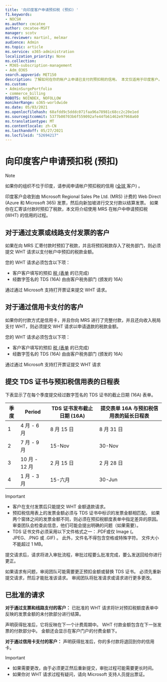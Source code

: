 ```yaml
---
title: '向印度客户申请预扣税 (预扣) '
f1.keywords:
- NOCSH
ms.author: cmcatee
author: cmcatee-MSFT
manager: scotv
ms.reviewer: martinl, melmar
audience: Admin
ms.topic: article
ms.service: o365-administration
localization_priority: None
ms.collection:
- M365-subscription-management
- Adm_O365
search.appverid: MET150
description: 了解如何在你的帐户上申请已支付的预扣税的信用。 本文仅适用于印度客户。
ms.custom:
- AdminSurgePortfolio
- commerce_billing
ROBOTS: NOINDEX, NOFOLLOW
monikerRange: o365-worldwide
ms.date: 05/03/2021
ms.openlocfilehash: 68afdd9c5dddc071faa96a78981c68cc2c20e1ed
ms.sourcegitcommit: 5377b00703b6f559092afe44fb61462e97968a60
ms.translationtype: MT
ms.contentlocale: zh-CN
ms.lasthandoff: 05/27/2021
ms.locfileid: "52694217"
---
```

# <a name="request-a-credit-for-withholding-tax-on-your-account-india-customers"></a>向印度客户申请预扣税 (预扣) 

> [!NOTE]
>
> 如果你的组织不位于印度，请参阅申请帐户预扣税的信用 ([全球 ](withholding-tax-credit-global.md)客户) 。

印度客户会收到由 Microsoft Regional Sales Pte Ltd. (MRS) 计费的 Web Direct (Azure 和 Microsoft 365) 发票，然后向新加坡进行交叉付款以结算发票。 如果你在汇寄该付款时预扣了税款，本文将介绍使用 MRS 在帐户中申请预扣税 (WHT) 的信用的过程。

## <a name="for-invoice-pay-customers-who-pay-by-check-or-wire"></a>对于通过支票或线路支付发票的客户

如果在向 MRS 汇寄付款时预扣了税款，并且将预扣税款存入了税务部门，则必须提交 WHT 请求以支付帐户中预扣的税款金额。

您的 WHT 请求必须包含以下项：

- 客户客户填写的预扣 [税 (表单](https://download.microsoft.com/download/a/2/a/a2a35969-2d54-4faa-ba41-6a50525eba70/WHT%20Credit%20Form%20-%20India.docx) 的已完成) 
- 经数字签名的 TDS (16A) 由由客户税务部门 (颁发的 16A) 

通过通过 Microsoft 支持打开票证来提交 WHT 请求。

## <a name="for-customers-who-pay-by-credit-card"></a>对于通过信用卡支付的客户

如果你的付款方式是信用卡，并且你向 MRS 进行了完整付款，并且还向收入税局支付 WHT，则必须提交 WHT 请求以申请退款的税款金额。

您的 WHT 请求必须包含以下项：

- 客户客户填写的预扣 [税 (表单](https://download.microsoft.com/download/a/2/a/a2a35969-2d54-4faa-ba41-6a50525eba70/WHT%20Credit%20Form%20-%20India.docx) 的已完成) 
- 经数字签名的 TDS (16A) 由由客户税务部门 (颁发的 16A) 

通过通过 Microsoft 支持打开票证提交 WHT 请求

## <a name="timelines-to-submit-the-tds-certificate-together-with-the-withholding-tax-credit-form"></a>提交 TDS 证书与预扣税信用表的日程表

下表显示了在每个季度提交经过数字签名的 TDS 证书的截止日期 (16A) 表单。

| 季度 | Period | TDS 证书发布截止日期 (16A)  | 提交表单 16A 与预扣税信用表的延长日程表 |
|-|-|-|-|
| 1 | 4 月 - 6 月 | 8 月 15 日 | 8 月 31 日 |
| 2 | 7 月 - 9 月 | 15-Nov | 30-Nov |
| 3 | 10 月 - 12 月 | 2 月 15 日 | 2 月 28 日 |
| 4  | 1 月 - 3 月 | 15-六月 | 30-Jun |

> [!IMPORTANT]
>
> - 客户在支付发票后只能提交 WHT 金额退款请求。
> - 预扣税信用表上的发票金额必须与 TDS 证书中标识的发票金额相匹配。 如果两个窗体之间的发票金额不同，则必须在预扣税额度表单中指定差异的原因。 审查团队会检查此信息，他们可能会提出明确的问题（如果需要）。
> - TDS 证书文件必须采用以下文件格式之一：.PDF或仅 Image (。JPEG、.PNG 或 .GIF) 。 此外，文件名不得包含空格或特殊字符。 文件大小不能超过 1 MB。

提交请求后，请求将进入审批流程，审批过程要么批准完成，要么发送回给你进行更正。

如果请求有问题，审阅团队可能需要更正预扣金额或替换 TDS 证书。 必须先重新提交请求，然后才能批准该请求。 审阅团队将批准请求或请求进行更多更改。

## <a name="approved-requests"></a>已批准的请求

**对于通过支票和线路支付的客户：** 已批准的 WHT 请求将针对预扣税额度表单中反映的发票金额的未付款部分进行结算。

声明获得批准后，它将反映在下一个计费周期中。 WHT 付款金额包含在下一张发票的付款部分中。 金额还会显示在客户门户的付费金额下。

**对于通过信用卡支付的客户：** 声明获得批准后，你的多付款将退回到你的信用卡。

> [!IMPORTANT]
>
> - 如果需要更改，由于必须更正然后重新提交，审批过程可能需要更长时间。
> - 如果你对 WHT 请求过程有疑问，请向 Microsoft 支持人员提出票证。
